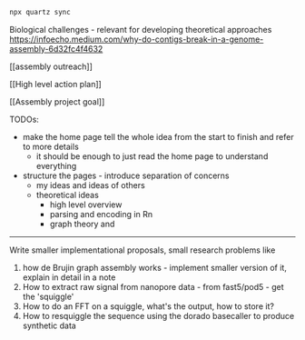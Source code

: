 ``` sh
npx quartz sync
```


Biological challenges - relevant for developing theoretical approaches
https://infoecho.medium.com/why-do-contigs-break-in-a-genome-assembly-6d32fc4f4632

[[assembly outreach]]

[[High level action plan]]

[[Assembly project goal]]

TODOs:
- make the home page tell the whole idea from the start to finish and refer to more details
	- it should be enough to just read the home page to understand everything
- structure the pages - introduce separation of concerns
	- my ideas and ideas of others
	- theoretical ideas
		- high level overview
		- parsing and encoding in Rn
		- graph theory and 

___
Write smaller implementational proposals, small research problems like
1. how de Brujin graph assembly works - implement smaller version of it, explain in detail in a note
2. How to extract raw signal from nanopore data - from fast5/pod5 - get the 'squiggle'
3. How to do an FFT on a squiggle, what's the output, how to store it?
4. How to resquiggle the sequence using the dorado basecaller to produce synthetic data